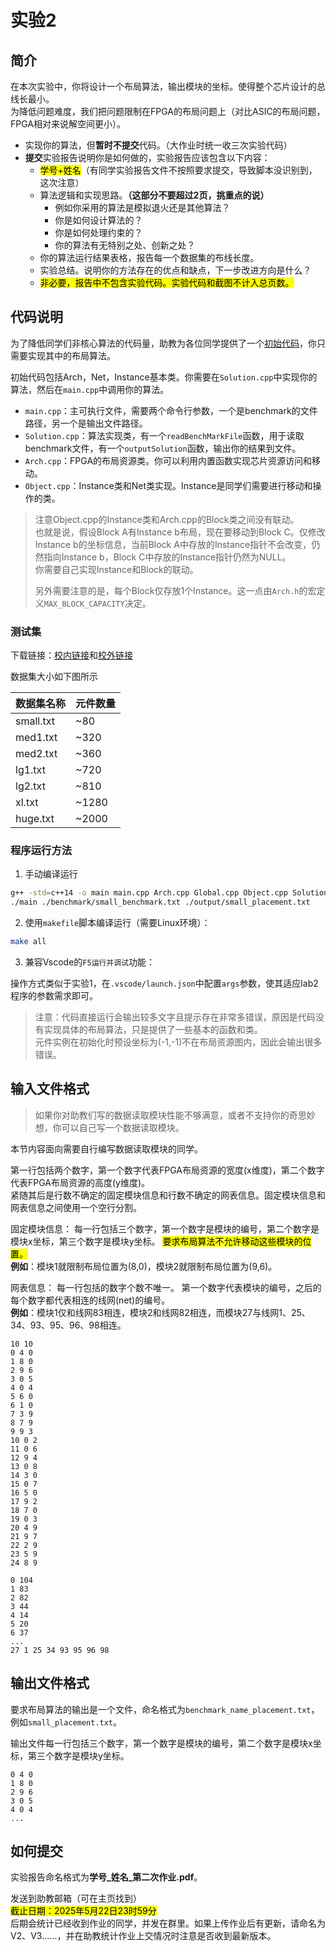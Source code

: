 # 实验2

## 简介

在本次实验中，你将设计一个布局算法，输出模块的坐标。使得整个芯片设计的总线长最小。<br>
为降低问题难度，我们把问题限制在FPGA的布局问题上（对比ASIC的布局问题，FPGA相对来说解空间更小）。

* 实现你的算法，但**暂时不提交**代码。（大作业时统一收三次实验代码）
* **提交**实验报告说明你是如何做的，实验报告应该包含以下内容：
  * <mark>学号+姓名</mark>（有同学实验报告文件不按照要求提交，导致脚本没识别到，这次注意）
  * 算法逻辑和实现思路。**（这部分不要超过2页，挑重点的说）**
    * 例如你采用的算法是模拟退火还是其他算法？
    * 你是如何设计算法的？
    * 你是如何处理约束的？
    * 你的算法有无特别之处、创新之处？
  * 你的算法运行结果表格，报告每一个数据集的布线长度。
  * 实验总结。说明你的方法存在的优点和缺点，下一步改进方向是什么？
  * <mark>非必要，报告中不包含实验代码。实验代码和截图不计入总页数。</mark>

## 代码说明

为了降低同学们非核心算法的代码量，助教为各位同学提供了一个[初始代码](https://github.com/Customized-Computing/VLSI-FPGA/tree/main/lab2)，你只需要实现其中的布局算法。

初始代码包括Arch，Net，Instance基本类。你需要在`Solution.cpp`中实现你的算法，然后在`main.cpp`中调用你的算法。

* `main.cpp`：主可执行文件，需要两个命令行参数，一个是benchmark的文件路径，另一个是输出文件路径。
* `Solution.cpp`：算法实现类，有一个`readBenchMarkFile`函数，用于读取benchmark文件，有一个`outputSolution`函数，输出你的结果到文件。
* `Arch.cpp`：FPGA的布局资源类。你可以利用内置函数实现芯片资源访问和移动。
* `Object.cpp`：Instance类和Net类实现。Instance是同学们需要进行移动和操作的类。

> 注意Object.cpp的Instance类和Arch.cpp的Block类之间没有联动。<br>也就是说，假设Block A有Instance b布局，现在要移动到Block C。仅修改Instance b的坐标信息，当前Block A中存放的Instance指针不会改变，仍然指向Instance b，Block C中存放的Instance指针仍然为NULL。<br>你需要自己实现Instance和Block的联动。
>
> 另外需要注意的是，每个Block仅存放1个Instance。这一点由`Arch.h`的宏定义`MAX_BLOCK_CAPACITY`决定。

### 测试集

下载链接：[校内链接](http://172.18.233.211:5244/pd/VLSI/dataset/placement/lab2_generate_benchmark.zip?signature=898749ea406db33bde30feb5eb3286e0b817fa9804da81a2888a60f738994dd9ae079f3aa895548d889523fff97fb56fc7c5c69bafbdc023210996c07f3eb982)和[校外链接](https://github.com/Customized-Computing/VLSI-FPGA/releases/download/lab2/lab2_generate_benchmark.zip)

数据集大小如下图所示

| 数据集名称 | 元件数量 |
| --- | --- |
| small.txt | ~80 |
| med1.txt | ~320 |
| med2.txt | ~360 |
| lg1.txt | ~720 |
| lg2.txt | ~810 |
| xl.txt | ~1280 |
| huge.txt | ~2000 |

### 程序运行方法

1. 手动编译运行

```bash
g++ -std=c++14 -o main main.cpp Arch.cpp Global.cpp Object.cpp Solution.cpp
./main ./benchmark/small_benchmark.txt ./output/small_placement.txt
```

2. 使用`makefile`脚本编译运行（需要Linux环境）：

```bash
make all
```

3. 兼容Vscode的`F5运行并调试`功能：

操作方式类似于实验1，在`.vscode/launch.json`中配置`args`参数，使其适应lab2程序的参数需求即可。

> 注意：代码直接运行会输出较多文字且提示存在非常多错误，原因是代码没有实现具体的布局算法，只是提供了一些基本的函数和类。<br>元件实例在初始化时预设坐标为(-1,-1)不在布局资源图内，因此会输出很多错误。

## 输入文件格式

> 如果你对助教们写的数据读取模块性能不够满意，或者不支持你的奇思妙想，你可以自己写一个数据读取模块。

本节内容面向需要自行编写数据读取模块的同学。

第一行包括两个数字，第一个数字代表FPGA布局资源的宽度(x维度)，第二个数字代表FPGA布局资源的高度(y维度)。<br>
紧随其后是行数不确定的固定模块信息和行数不确定的网表信息。固定模块信息和网表信息之间使用一个空行分割。

固定模块信息：
每一行包括三个数字，第一个数字是模块的编号，第二个数字是模块x坐标，第三个数字是模块y坐标。
<mark>要求布局算法不允许移动这些模块的位置。</mark><br>
**例如**：模块1就限制布局位置为(8,0)，模块2就限制布局位置为(9,6)。

网表信息：
每一行包括的数字个数不唯一。
第一个数字代表模块的编号，之后的每个数字都代表相连的线网(net)的编号。<br>
**例如**：模块1仅和线网83相连，模块2和线网82相连，而模块27与线网1、25、34、93、95、96、98相连。

```text
10 10
0 4 0
1 8 0
2 9 6
3 0 5
4 0 4
5 6 0
6 1 0
7 3 9
8 7 9
9 9 3
10 0 2
11 0 6
12 9 4
13 0 8
14 3 0
15 0 7
16 5 0
17 9 2
18 7 0
19 0 3
20 4 9
21 9 7
22 2 9
23 5 9
24 8 9

0 104
1 83
2 82
3 44
4 14
5 20
6 37
...
27 1 25 34 93 95 96 98
```

## 输出文件格式

要求布局算法的输出是一个文件，命名格式为`benchmark_name_placement.txt`，例如`small_placement.txt`。

输出文件每一行包括三个数字，第一个数字是模块的编号，第二个数字是模块x坐标，第三个数字是模块y坐标。

```text
0 4 0
1 8 0
2 9 6
3 0 5
4 0 4
...
```

## 如何提交

实验报告命名格式为**学号\_姓名\_第二次作业.pdf**。

发送到助教邮箱（可在主页找到）<br>
<mark>截止日期：2025年5月22日23时59分</mark><br>
后期会统计已经收到作业的同学，并发在群里。如果上传作业后有更新，请命名为V2、V3……，并在助教统计作业上交情况时注意是否收到最新版本。

